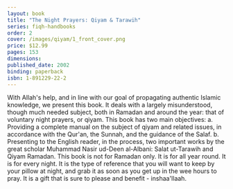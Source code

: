 ```yaml
---
layout: book
title: "The Night Prayers: Qiyam & Tarawih"
series: fiqh-handbooks
order: 2
cover: /images/qiyam/1_front_cover.png
price: $12.99
pages: 153
dimensions:
published_date: 2002
binding: paperback
isbn: 1-891229-22-2
---
```


With Allah's help, and in line with our goal of propagating authentic Islamic knowledge, we present this book. It deals with a largely misunderstood, though much needed subject, both in Ramadan and around the year: that of voluntary night prayers, or qiyam. This book has two main objectives: a. Providing a complete manual on the subject of qiyam and related issues, in accordance with the Qur'an, the Sunnah, and the guidance of the Salaf. b. Presenting to the English reader, in the process, two important works by the great scholar Muhammad Nasir ud-Deen al-Albani: Salat ut-Tarawih and Qiyam Ramadan. This book is not for Ramadan only. It is for all year round. It is for every night. It is the type of reference that you will want to keep by your pillow at night, and grab it as soon as you get up in the wee hours to pray. It is a gift that is sure to please and benefit - inshaa'llaah.
